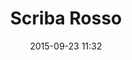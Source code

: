 ---
title: Scriba Rosso
layout: post
date: 2015-09-23 11:32
numero: 12
image: 12_scriba.png
thumb: 12_scriba.svg
wiki: https://it.wikipedia.org/wiki/Scriba_rosso
source: https://commons.wikimedia.org/wiki/File:Le_Scribe_accroupi_(Musée_du_Louvre)_(8737397991).jpg
source-name: Wikimedia Commons
autore: luca corsato
social-autore: https://twitter.com/lucacorsato
social-idea: https://twitter.com/lucacorsato
idea: luca corsato
tags:
- uomo
- id. corsato
---